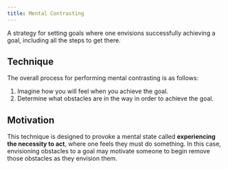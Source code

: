 ```yaml
---
title: Mental Contrasting 
---
```

A strategy for setting goals where one envisions successfully achieving a goal, including all the steps to get there.

## Technique 

  
The overall process for performing mental contrasting is as follows:

1. Imagine how you will feel when you achieve the goal.
2. Determine what obstacles are in the way in order to achieve the goal.

## Motivation

This technique is designed to provoke a mental state called **experiencing the necessity to act**, where one feels they must do something. In this case, envisioning obstacles to a goal may motivate someone to begin remove those obstacles as they envision them.
